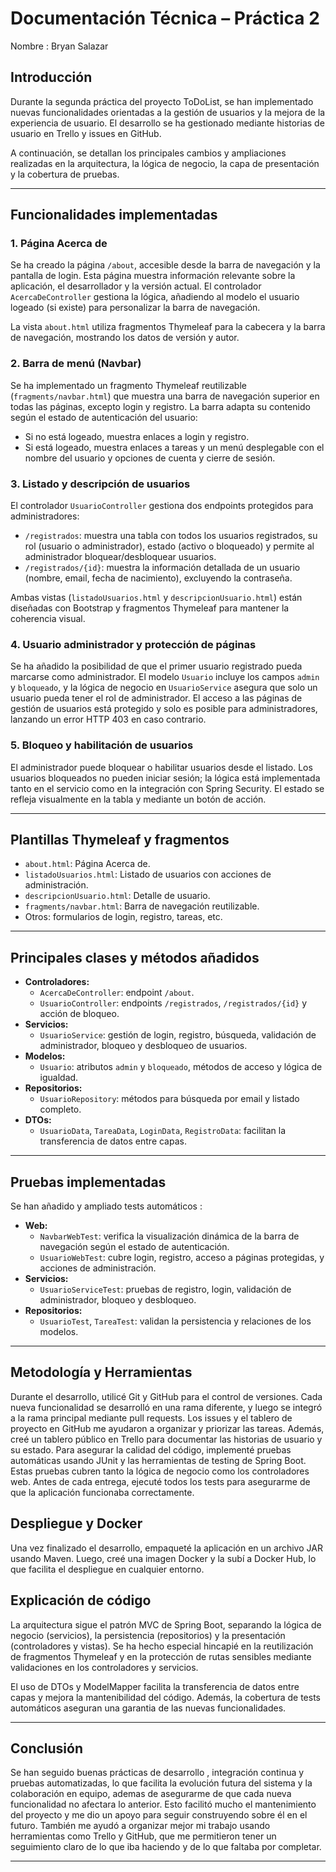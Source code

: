 # Documentación Técnica – Práctica 2

Nombre : Bryan Salazar

## Introducción

Durante la segunda práctica del proyecto ToDoList, se han implementado nuevas funcionalidades orientadas a la gestión de usuarios y la mejora de la experiencia de usuario. El desarrollo se ha gestionado mediante historias de usuario en Trello y issues en GitHub.

A continuación, se detallan los principales cambios y ampliaciones realizadas en la arquitectura, la lógica de negocio, la capa de presentación y la cobertura de pruebas.

---

## Funcionalidades implementadas

### 1. Página Acerca de

Se ha creado la página `/about`, accesible desde la barra de navegación y la pantalla de login. Esta página muestra información relevante sobre la aplicación, el desarrollador y la versión actual. El controlador `AcercaDeController` gestiona la lógica, añadiendo al modelo el usuario logeado (si existe) para personalizar la barra de navegación.

La vista `about.html` utiliza fragmentos Thymeleaf para la cabecera y la barra de navegación, mostrando los datos de versión y autor.

### 2. Barra de menú (Navbar)

Se ha implementado un fragmento Thymeleaf reutilizable (`fragments/navbar.html`) que muestra una barra de navegación superior en todas las páginas, excepto login y registro. La barra adapta su contenido según el estado de autenticación del usuario:
- Si no está logeado, muestra enlaces a login y registro.
- Si está logeado, muestra enlaces a tareas y un menú desplegable con el nombre del usuario y opciones de cuenta y cierre de sesión.

### 3. Listado y descripción de usuarios

El controlador `UsuarioController` gestiona dos endpoints protegidos para administradores:
- `/registrados`: muestra una tabla con todos los usuarios registrados, su rol (usuario o administrador), estado (activo o bloqueado) y permite al administrador bloquear/desbloquear usuarios.
- `/registrados/{id}`: muestra la información detallada de un usuario (nombre, email, fecha de nacimiento), excluyendo la contraseña.

Ambas vistas (`listadoUsuarios.html` y `descripcionUsuario.html`) están diseñadas con Bootstrap y fragmentos Thymeleaf para mantener la coherencia visual.

### 4. Usuario administrador y protección de páginas

Se ha añadido la posibilidad de que el primer usuario registrado pueda marcarse como administrador. El modelo `Usuario` incluye los campos `admin` y `bloqueado`, y la lógica de negocio en `UsuarioService` asegura que solo un usuario pueda tener el rol de administrador. El acceso a las páginas de gestión de usuarios está protegido y solo es posible para administradores, lanzando un error HTTP 403 en caso contrario.

### 5. Bloqueo y habilitación de usuarios

El administrador puede bloquear o habilitar usuarios desde el listado. Los usuarios bloqueados no pueden iniciar sesión; la lógica está implementada tanto en el servicio como en la integración con Spring Security. El estado se refleja visualmente en la tabla y mediante un botón de acción.

---

## Plantillas Thymeleaf y fragmentos

- `about.html`: Página Acerca de.
- `listadoUsuarios.html`: Listado de usuarios con acciones de administración.
- `descripcionUsuario.html`: Detalle de usuario.
- `fragments/navbar.html`: Barra de navegación reutilizable.
- Otros: formularios de login, registro, tareas, etc.

---

## Principales clases y métodos añadidos

- **Controladores:**
  - `AcercaDeController`: endpoint `/about`.
  - `UsuarioController`: endpoints `/registrados`, `/registrados/{id}` y acción de bloqueo.
- **Servicios:**
  - `UsuarioService`: gestión de login, registro, búsqueda, validación de administrador, bloqueo y desbloqueo de usuarios.
- **Modelos:**
  - `Usuario`: atributos `admin` y `bloqueado`, métodos de acceso y lógica de igualdad.
- **Repositorios:**
  - `UsuarioRepository`: métodos para búsqueda por email y listado completo.
- **DTOs:**
  - `UsuarioData`, `TareaData`, `LoginData`, `RegistroData`: facilitan la transferencia de datos entre capas.

---

## Pruebas implementadas

Se han añadido y ampliado tests automáticos :

- **Web:**  
  - `NavbarWebTest`: verifica la visualización dinámica de la barra de navegación según el estado de autenticación.
  - `UsuarioWebTest`: cubre login, registro, acceso a páginas protegidas, y acciones de administración.
- **Servicios:**  
  - `UsuarioServiceTest`: pruebas de registro, login, validación de administrador, bloqueo y desbloqueo.
- **Repositorios:**  
  - `UsuarioTest`, `TareaTest`: validan la persistencia y relaciones de los modelos.


---
## Metodología y Herramientas

Durante el desarrollo, utilicé Git y GitHub para el control de versiones. Cada nueva funcionalidad se desarrolló en una rama diferente, y luego se integró a la rama principal mediante pull requests. Los issues y el tablero de proyecto en GitHub me ayudaron a organizar y priorizar las tareas. Además, creé un tablero público en Trello para documentar las historias de usuario y su estado.
Para asegurar la calidad del código, implementé pruebas automáticas usando JUnit y las herramientas de testing de Spring Boot. Estas pruebas cubren tanto la lógica de negocio como los controladores web. Antes de cada entrega, ejecuté todos los tests para asegurarme de que la aplicación funcionaba correctamente.

## Despliegue y Docker

Una vez finalizado el desarrollo, empaqueté la aplicación en un archivo JAR usando Maven. Luego, creé una imagen Docker y la subí a Docker Hub, lo que facilita el despliegue en cualquier entorno. 

## Explicación de código

La arquitectura sigue el patrón MVC de Spring Boot, separando  la lógica de negocio (servicios), la persistencia (repositorios) y la presentación (controladores y vistas). Se ha hecho especial hincapié en la reutilización de fragmentos Thymeleaf y en la protección de rutas sensibles mediante validaciones en los controladores y servicios.

El uso de DTOs y ModelMapper facilita la transferencia de datos entre capas y mejora la mantenibilidad del código. Además, la cobertura de tests automáticos aseguran una garantia de las nuevas funcionalidades.

---

## Conclusión

 Se han seguido buenas prácticas de desarrollo , integración continua y pruebas automatizadas, lo que facilita la evolución futura del sistema y la colaboración en equipo, ademas de asegurarme de que cada nueva funcionalidad no afectara lo anterior. Esto facilitó mucho el mantenimiento del proyecto y me dio un apoyo para seguir construyendo sobre él en el futuro. También me ayudó a organizar mejor mi trabajo usando herramientas como Trello y GitHub, que me permitieron tener un seguimiento claro de lo que iba haciendo y de lo que faltaba por completar.

---

 



